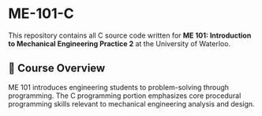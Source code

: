 # ME-101-C

This repository contains all C source code written for **ME 101: Introduction to Mechanical Engineering Practice 2** at the University of Waterloo.

## 📘 Course Overview

ME 101 introduces engineering students to problem-solving through programming. The C programming portion emphasizes core procedural programming skills relevant to mechanical engineering analysis and design.

